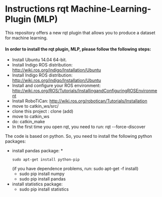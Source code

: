 # Instructions rqt Machine-Learning-Plugin (MLP) #
This repository offers a new rqt plugin that allows you to produce a dataset for machine learning. <br/>
#### In order to install the rqt plugin, MLP, please follow the following steps: ####
 * Install Ubuntu 14.04 64-bit.
 * Install Indigo ROS distribution: http://wiki.ros.org/indigo/Installation/Ubuntu
 * Install Indigo ROS distribution: http://wiki.ros.org/indigo/Installation/Ubuntu
 * Install and configure your ROS environment: http://wiki.ros.org/ROS/Tutorials/InstallingandConfiguringROSEnvironment
 * Install RoboTiCan: http://wiki.ros.org/robotican/Tutorials/Installation
 * move to catkin_ws/src/ 
 * clone this project : clone (add)
 * move to catkin_ws 
 * do: catkin_make
 * In the first time you open rqt, you need to run: rqt --force-discover
   
The code is based on python. So, you need to install the following python packages:
 * install pandas package:
   * 
   ```{r, engine='sh', count_lines}
   sudo apt-get install python-pip
   ```
   (if you have dependence problems, run: sudo apt-get -f install)
   * sudo pip install numpy
   * sudo pip install pandas
 * install statistics package:
   * sudo pip install statistics



